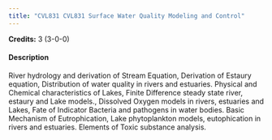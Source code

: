 ```yaml
---
title: "CVL831 CVL831 Surface Water Quality Modeling and Control"
---
```

**Credits:** 3 (3-0-0)

#### Description
River hydrology and derivation of Stream Equation, Derivation of Estaury equation, Distribution of water quality in rivers and estuaries. Physical and Chemical characteristics of Lakes, Finite Difference steady state river, estaury and Lake models., Dissolved Oxygen models in rivers, estuaries and Lakes, Fate of Indicator Bacteria and pathogens in water bodies. Basic Mechanism of Eutrophication, Lake phytoplankton models, eutophication in rivers and estuaries. Elements of Toxic substance analysis.